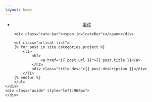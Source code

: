 ```yaml
---
layout: home
---
```


<div class="index-content project">
    <div class="section">
        <ul class="artical-cate">
            <li class="on" style="text-align:center"><a href="/project"><span>事件</span></a></li>
        </ul>

        <div class="cate-bar"><span id="cateBar"></span></div>

        <ul class="artical-list">
        {% for post in site.categories.project %}
            <li>
                <h2>
                    <a href="{{ post.url }}">{{ post.title }}</a>
                </h2>
                <div class="title-desc">{{ post.description }}</div>
            </li>
        {% endfor %}
        </ul>
    </div>
    <div class="aside" style="left:960px">
    </div>
</div>
